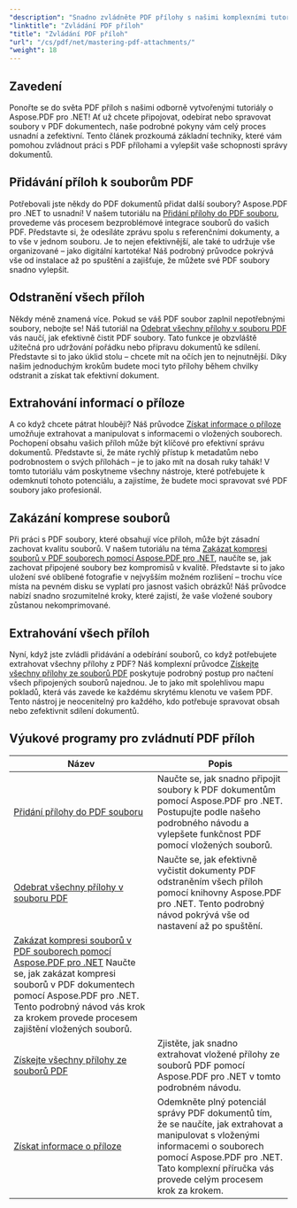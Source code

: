 ```yaml
---
"description": "Snadno zvládněte PDF přílohy s našimi komplexními tutoriály Aspose.PDF pro .NET. Podrobné pokyny pro efektivní správu PDF dokumentů."
"linktitle": "Zvládání PDF příloh"
"title": "Zvládání PDF příloh"
"url": "/cs/pdf/net/mastering-pdf-attachments/"
"weight": 18
---
```


## Zavedení

Ponořte se do světa PDF příloh s našimi odborně vytvořenými tutoriály o Aspose.PDF pro .NET! Ať už chcete připojovat, odebírat nebo spravovat soubory v PDF dokumentech, naše podrobné pokyny vám celý proces usnadní a zefektivní. Tento článek prozkoumá základní techniky, které vám pomohou zvládnout práci s PDF přílohami a vylepšit vaše schopnosti správy dokumentů.

## Přidávání příloh k souborům PDF
Potřebovali jste někdy do PDF dokumentů přidat další soubory? Aspose.PDF pro .NET to usnadní! V našem tutoriálu na [Přidání přílohy do PDF souboru](./adding-attachment/), provedeme vás procesem bezproblémové integrace souborů do vašich PDF. Představte si, že odesíláte zprávu spolu s referenčními dokumenty, a to vše v jednom souboru. Je to nejen efektivnější, ale také to udržuje vše organizované – jako digitální kartotéka! Náš podrobný průvodce pokrývá vše od instalace až po spuštění a zajišťuje, že můžete své PDF soubory snadno vylepšit.

## Odstranění všech příloh
Někdy méně znamená více. Pokud se váš PDF soubor zaplnil nepotřebnými soubory, nebojte se! Náš tutoriál na [Odebrat všechny přílohy v souboru PDF](./remove-all-attachments/) vás naučí, jak efektivně čistit PDF soubory. Tato funkce je obzvláště užitečná pro udržování pořádku nebo přípravu dokumentů ke sdílení. Představte si to jako úklid stolu – chcete mít na očích jen to nejnutnější. Díky našim jednoduchým krokům budete moci tyto přílohy během chvilky odstranit a získat tak efektivní dokument.

## Extrahování informací o příloze
A co když chcete pátrat hlouběji? Náš průvodce [Získat informace o příloze](./get-attachment-information/) umožňuje extrahovat a manipulovat s informacemi o vložených souborech. Pochopení obsahu vašich příloh může být klíčové pro efektivní správu dokumentů. Představte si, že máte rychlý přístup k metadatům nebo podrobnostem o svých přílohách – je to jako mít na dosah ruky tahák! V tomto tutoriálu vám poskytneme všechny nástroje, které potřebujete k odemknutí tohoto potenciálu, a zajistíme, že budete moci spravovat své PDF soubory jako profesionál.

## Zakázání komprese souborů
Při práci s PDF soubory, které obsahují více příloh, může být zásadní zachovat kvalitu souborů. V našem tutoriálu na téma [Zakázat kompresi souborů v PDF souborech pomocí Aspose.PDF pro .NET](./disable-file-compression-in-pdf-files/), naučíte se, jak zachovat připojené soubory bez kompromisů v kvalitě. Představte si to jako uložení své oblíbené fotografie v nejvyšším možném rozlišení – trochu více místa na pevném disku se vyplatí pro jasnost vašich obrázků! Náš průvodce nabízí snadno srozumitelné kroky, které zajistí, že vaše vložené soubory zůstanou nekomprimované.

## Extrahování všech příloh
Nyní, když jste zvládli přidávání a odebírání souborů, co když potřebujete extrahovat všechny přílohy z PDF? Náš komplexní průvodce [Získejte všechny přílohy ze souborů PDF](./get-all-the-attachments-from-pdf-files/) poskytuje podrobný postup pro načtení všech připojených souborů najednou. Je to jako mít spolehlivou mapu pokladů, která vás zavede ke každému skrytému klenotu ve vašem PDF. Tento nástroj je neocenitelný pro každého, kdo potřebuje spravovat obsah nebo zefektivnit sdílení dokumentů.


## Výukové programy pro zvládnutí PDF příloh
| Název | Popis |
| --- | --- | 
| [Přidání přílohy do PDF souboru](./adding-attachment/) | Naučte se, jak snadno připojit soubory k PDF dokumentům pomocí Aspose.PDF pro .NET. Postupujte podle našeho podrobného návodu a vylepšete funkčnost PDF pomocí vložených souborů. |  
| [Odebrat všechny přílohy v souboru PDF](./remove-all-attachments/) | Naučte se, jak efektivně vyčistit dokumenty PDF odstraněním všech příloh pomocí knihovny Aspose.PDF pro .NET. Tento podrobný návod pokrývá vše od nastavení až po spuštění. |  
| [Zakázat kompresi souborů v PDF souborech pomocí Aspose.PDF pro .NET](./disable-file-compression-in-pdf-files/) Naučte se, jak zakázat kompresi souborů v PDF dokumentech pomocí Aspose.PDF pro .NET. Tento podrobný návod vás krok za krokem provede procesem zajištění vložených souborů. |  
| [Získejte všechny přílohy ze souborů PDF](./get-all-the-attachments-from-pdf-files/) | Zjistěte, jak snadno extrahovat vložené přílohy ze souborů PDF pomocí Aspose.PDF pro .NET v tomto podrobném návodu. |  
| [Získat informace o příloze](./get-attachment-information/) | Odemkněte plný potenciál správy PDF dokumentů tím, že se naučíte, jak extrahovat a manipulovat s vloženými informacemi o souborech pomocí Aspose.PDF pro .NET. Tato komplexní příručka vás provede celým procesem krok za krokem. |
